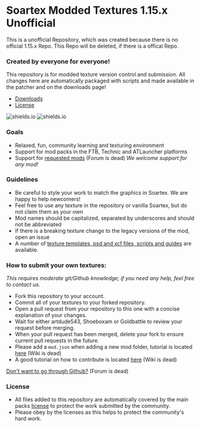 # Soartex Modded Textures 1.15.x Unofficial
This is a unofficial Repository, which was created because there is no official 1.15.x Repo.
This Repo will be deleted, if there is a offical Repo.


### Created by everyone for everyone!

This repository is for modded texture version control and submission. All changes here are automatically packaged
with scripts and made available in the patcher and on the downloads page!

- [Downloads](http://soartex.net/downloads/)
- [License](http://soartex.net/license/#fanver)

![shields.io](https://img.shields.io/github/issues-pr-raw/DeanR97/Soartex-Modded-1.14.x-Unofficial?style=flat-square)
![shields.io](https://img.shields.io/github/issues/DeanR97/Soartex-Modded-1.14.x-Unofficial?style=flat-square)

### Goals
* Relaxed, fun, community learning and texturing environment
* Support for mod packs in the FTB, Technic and ATLauncher platforms
* Support for [requested mods](http://soartex.net/community/threads/mod-requests.859/) (Forum is dead)
_We welcome support for any mod!_

### Guidelines
* Be careful to style your work to match the graphics in Soartex. We are happy to help newcomers!
* Feel free to use any texture in the repository or vanilla Soartex, but do not claim them as your own
* Mod names should be capitalized, separated by underscores and should not be abbreviated
* If there is a breaking texture change to the legacy versions of the mod, open an issue
* A number of [texture templates, psd and xcf files, scripts and guides](https://github.com/Soartex-Modded/Templates) are available.

### How to submit your own textures:

_This requires moderate git/Github knowledge; if you need any help, feel free to contact us._

* Fork this repository to your account.
* Commit all of your textures to your forked repository.
* Open a pull request from your repository to this one with a concise explanation of your changes.
* Wait for either artdude543, Shoeboxam or Goldbattle to review your request before merging.
* When your pull request has been merged, delete your fork to ensure current pull requests in the future.
* Please add a `mod.json` when adding a new mod folder, tutorial is located [here](http://wiki.soartex.net/modded/01-01-2015/making-a-mod-json/) (Wiki is dead)
* A good tutorial on how to contribute is located [here](http://wiki.soartex.net/modded/01-02-2015/contributing-to-the-modded-repos/) (Wiki is dead)

[Don't want to go through Github?](http://soartex.net/community/threads/mod-contributions-texture-submissions.888/) (Forum is dead)

### License
* All files added to this repository are automatically covered by the main packs [license](http://soartex.net/license/#fanver) to protect the work submitted by the community.
* Please obey by the licenses as this helps to protect the community's hard work.
